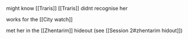 might know [[Traris]]
[[Traris]] didnt recognise her

works for the [[City watch]]

met her in the [[Zhentarim]] hideout (see [[Session 2#zhentarim hidout]])
